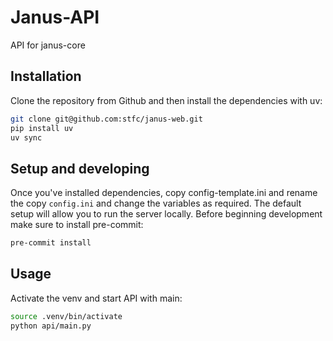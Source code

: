 # Janus-API

API for janus-core

## Installation

Clone the repository from Github and then install the dependencies with uv:

```bash
git clone git@github.com:stfc/janus-web.git
pip install uv
uv sync
```

## Setup and developing

Once you've installed dependencies, copy config-template.ini and rename the copy `config.ini` and change the variables as required. The default setup will allow you to run the server locally. Before beginning development make sure to install pre-commit:

```bash
pre-commit install
```

## Usage

Activate the venv and start API with main:

```bash
source .venv/bin/activate
python api/main.py
```

